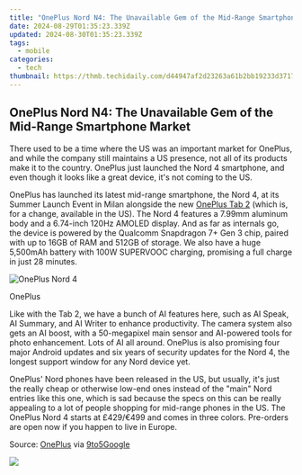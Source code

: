 ```yaml
---
title: "OnePlus Nord N4: The Unavailable Gem of the Mid-Range Smartphone Market"
date: 2024-08-29T01:35:23.339Z
updated: 2024-08-30T01:35:23.339Z
tags:
  - mobile
categories:
  - tech
thumbnail: https://thmb.techidaily.com/d44947af2d23263a61b2bb19233d3717a7fd178394378301c673d9cd094e466a.jpg
---
```


## OnePlus Nord N4: The Unavailable Gem of the Mid-Range Smartphone Market

There used to be a time where the US was an important market for OnePlus, and while the company still maintains a US presence, not all of its products make it to the country. OnePlus just launched the Nord 4 smartphone, and even though it looks like a great device, it's not coming to the US.

 OnePlus has launched its latest mid-range smartphone, the Nord 4, at its Summer Launch Event in Milan alongside the new [OnePlus Tab 2](https://vp-tips.techidaily.com/updated-beginners-guide-to-windows-11-audible-recording/) (which is, for a change, available in the US). The Nord 4 features a 7.99mm aluminum body and a 6.74-inch 120Hz AMOLED display. And as far as internals go, the device is powered by the Qualcomm Snapdragon 7+ Gen 3 chip, paired with up to 16GB of RAM and 512GB of storage. We also have a huge 5,500mAh battery with 100W SUPERVOOC charging, promising a full charge in just 28 minutes.

![OnePlus Nord 4](https://static1.howtogeekimages.com/wordpress/wp-content/uploads/2024/07/oneplus-nord-4.jpg) 

OnePlus

 Like with the Tab 2, we have a bunch of AI features here, such as AI Speak, AI Summary, and AI Writer to enhance productivity. The camera system also gets an AI boost, with a 50-megapixel main sensor and AI-powered tools for photo enhancement. Lots of AI all around. OnePlus is also promising four major Android updates and six years of security updates for the Nord 4, the longest support window for any Nord device yet.

 OnePlus' Nord phones have been released in the US, but usually, it's just the really cheap or otherwise low-end ones instead of the "main" Nord entries like this one, which is sad because the specs on this can be really appealing to a lot of people shopping for mid-range phones in the US. The OnePlus Nord 4 starts at £429/€499 and comes in three colors. Pre-orders are open now if you happen to live in Europe.

 Source: [OnePlus](https://www.youtube.com/watch?v=uXHMP2nZFho) via [9to5Google](https://9to5google.com/2024/07/16/oneplus-nord-4/)

<ins class="adsbygoogle"
     style="display:block"
     data-ad-format="autorelaxed"
     data-ad-client="ca-pub-7571918770474297"
     data-ad-slot="1223367746"></ins>



<ins class="adsbygoogle"
     style="display:block"
     data-ad-client="ca-pub-7571918770474297"
     data-ad-slot="8358498916"
     data-ad-format="auto"
     data-full-width-responsive="true"></ins>



<!-- affiliate ads begin -->
<a href="https://secure.2checkout.com/order/checkout.php?PRODS=4715391&QTY=1&AFFILIATE=108875&CART=1"><img src="https://secure.avangate.com/images/merchant/7f687767ccf20fcea1c9dc4a5adc2326/Digisigner_banner_728_x_90_color_version.png" border="0"></a>
<!-- affiliate ads end -->